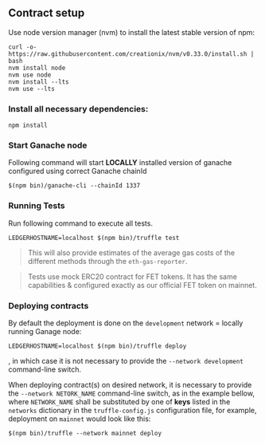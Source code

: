## Contract setup
Use node version manager (nvm) to install the latest stable version of npm:

```
curl -o- https://raw.githubusercontent.com/creationix/nvm/v0.33.0/install.sh | bash
nvm install node
nvm use node
nvm install --lts
nvm use --lts
```

### Install all necessary dependencies:
```shell
npm install
```

### Start Ganache node
Following command will start **LOCALLY** installed version of ganache configured using correct Ganache chainId
```shell
$(npm bin)/ganache-cli --chainId 1337
```

### Running Tests
Run following command to execute all tests.
```shell
LEDGERHOSTNAME=localhost $(npm bin)/truffle test
```
>This will also provide estimates of the average gas costs
of the different methods through the `eth-gas-reporter`.

> Tests use mock ERC20 contract for FET tokens. It has the same capabilities & configured exactly as our official 
> FET token on mainnet.


### Deploying contracts
By default the deployment is done on the `development` network = locally running Ganage node:
```shell
LEDGERHOSTNAME=localhost $(npm bin)/truffle deploy
```
, in which case it is not necessary to provide the `--network development` command-line switch.

When deploying contract(s) on desired network, it is necessary to provide the `--network NETORK_NAME` command-line 
switch, as in the example bellow, where `NETWORK_NAME` shall be substituted by one of **keys** listed in the 
`networks` dictionary in the `truffle-config.js` configuration file, for example, deployment on `mainnet` would
look like this:
```shell
$(npm bin)/truffle --network mainnet deploy
```
